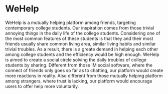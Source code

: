 # WeHelp

WeHelp is a mutually helping platform among friends, targeting contemporary college students. Our inspiration comes from those trivial annoying things in the daily life of the college students. Considering one of the most common features of these students is that they and their most friends usually share common living area, similar living habits and similar trivial troubles. As a result, there is a greate demand in helping each other among college students and the efficiency would be high enough. WeHelp is aimed to create a social circle solving the daily troubles of college students by sharing. Different from those IM social software, where the connect of friends only goes so far as to chatting, our platform would create more reactions in reality. Also different from those mutually helping platform among strangers, where trust is lacking, our platform would encourage users to offer help more voluntarily.
